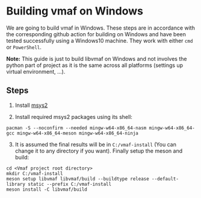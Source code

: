 # Building vmaf on Windows

We are going to build vmaf in Windows. These steps are in accordance with the corresponding github action for building on Windows and have been tested successfully using a Windows10 machine. They work with either `cmd` or `PowerShell`.

**Note:** This guide is just to build libvmaf on Windows and not involves the python part of project as it is the same across all platforms (settings up virtual environment, ...).

## Steps
  1. Install [msys2](https://www.msys2.org/)
  
  2. Install required msys2 packages using its shell:
  
    pacman -S --noconfirm --needed mingw-w64-x86_64-nasm mingw-w64-x86_64-gcc mingw-w64-x86_64-meson mingw-w64-x86_64-ninja

  3. It is assumed the final results will be in `C:/vmaf-install` (You can change it to any directory if you want). Finally setup the meson and build:
        
        
    cd <Vmaf project root directory>
    mkdir C:/vmaf-install
    meson setup libvmaf libvmaf/build --buildtype release --default-library static --prefix C:/vmaf-install
    meson install -C libvmaf/build
